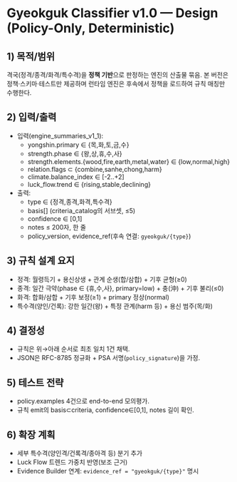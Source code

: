 # Gyeokguk Classifier v1.0 — Design (Policy-Only, Deterministic)

## 1) 목적/범위
격국(정격/종격/화격/특수격)을 **정책 기반**으로 판정하는 엔진의 산출물 묶음.
본 버전은 정책·스키마·테스트만 제공하며 런타임 엔진은 후속에서 정책을 로드하여 규칙 매칭만 수행한다.

## 2) 입력/출력
- 입력(engine_summaries_v1_1):
  - yongshin.primary ∈ {목,화,토,금,수}
  - strength.phase ∈ {왕,상,휴,수,사}
  - strength.elements.{wood,fire,earth,metal,water} ∈ {low,normal,high}
  - relation.flags ⊂ {combine,sanhe,chong,harm}
  - climate.balance_index ∈ [-2..+2]
  - luck_flow.trend ∈ {rising,stable,declining}
- 출력:
  - type ∈ {정격,종격,화격,특수격}
  - basis[] (criteria_catalog의 서브셋, ≤5)
  - confidence ∈ [0,1]
  - notes ≤ 200자, 한 줄
  - policy_version, evidence_ref(후속 연결: `gyeokguk/{type}`)

## 3) 규칙 설계 요지
- 정격: 월령득기 + 용신상생 + 관계 순생(합/삼합) + 기후 균형(≥0)
- 종격: 일간 극약(phase ∈ {휴,수,사}, primary=low) + 충(沖) + 기후 불리(≤0)
- 화격: 합화/삼합 + 기후 보정(≥1) + primary 정상(normal)
- 특수격(양인/건록): 강한 일간(왕) + 특정 관계(harm 등) + 용신 범주(목/화)

## 4) 결정성
- 규칙은 위→아래 순서로 최초 일치 1건 채택.
- JSON은 RFC-8785 정규화 + PSA 서명(`policy_signature`)을 가정.

## 5) 테스트 전략
- policy.examples 4건으로 end-to-end 모의평가.
- 규칙 emit의 basis⊂criteria, confidence∈[0,1], notes 길이 확인.

## 6) 확장 계획
- 세부 특수격(양인격/건록격/종아격 등) 분기 추가
- Luck Flow 트렌드 가중치 반영(보조 근거)
- Evidence Builder 연계: `evidence_ref = "gyeokguk/{type}"` 명시
